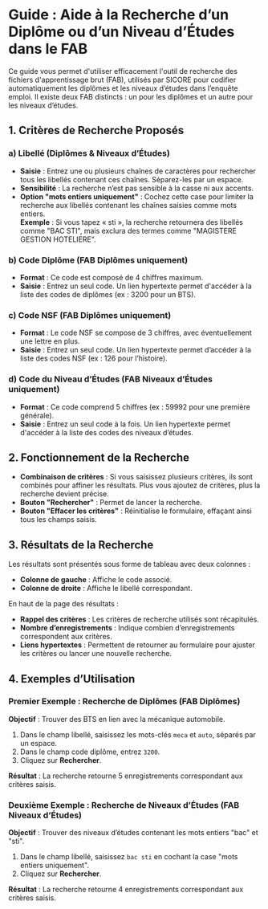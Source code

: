 # Guide : Aide à la Recherche d’un Diplôme ou d’un Niveau d’Études dans le FAB

Ce guide vous permet d'utiliser efficacement l'outil de recherche des fichiers d'apprentissage brut (FAB), utilisés par SICORE pour codifier automatiquement les diplômes et les niveaux d’études dans l’enquête emploi. Il existe deux FAB distincts : un pour les diplômes et un autre pour les niveaux d’études.

## 1. Critères de Recherche Proposés

### a) Libellé (Diplômes & Niveaux d’Études)
- **Saisie** : Entrez une ou plusieurs chaînes de caractères pour rechercher tous les libellés contenant ces chaînes. Séparez-les par un espace.
- **Sensibilité** : La recherche n’est pas sensible à la casse ni aux accents.
- **Option "mots entiers uniquement"** : Cochez cette case pour limiter la recherche aux libellés contenant les chaînes saisies comme mots entiers.  
  **Exemple** : Si vous tapez « sti », la recherche retournera des libellés comme "BAC STI", mais exclura des termes comme "MAGISTERE GESTION HOTELIERE".

### b) Code Diplôme (FAB Diplômes uniquement)
- **Format** : Ce code est composé de 4 chiffres maximum.
- **Saisie** : Entrez un seul code. Un lien hypertexte permet d'accéder à la liste des codes de diplômes (ex : 3200 pour un BTS).

### c) Code NSF (FAB Diplômes uniquement)
- **Format** : Le code NSF se compose de 3 chiffres, avec éventuellement une lettre en plus.
- **Saisie** : Entrez un seul code. Un lien hypertexte permet d’accéder à la liste des codes NSF (ex : 126 pour l’histoire).

### d) Code du Niveau d’Études (FAB Niveaux d’Études uniquement)
- **Format** : Ce code comprend 5 chiffres (ex : 59992 pour une première générale).
- **Saisie** : Entrez un seul code à la fois. Un lien hypertexte permet d'accéder à la liste des codes des niveaux d’études.

## 2. Fonctionnement de la Recherche
- **Combinaison de critères** : Si vous saisissez plusieurs critères, ils sont combinés pour affiner les résultats. Plus vous ajoutez de critères, plus la recherche devient précise.
- **Bouton "Rechercher"** : Permet de lancer la recherche.
- **Bouton "Effacer les critères"** : Réinitialise le formulaire, effaçant ainsi tous les champs saisis.

## 3. Résultats de la Recherche
Les résultats sont présentés sous forme de tableau avec deux colonnes :
- **Colonne de gauche** : Affiche le code associé.
- **Colonne de droite** : Affiche le libellé correspondant.

En haut de la page des résultats :
- **Rappel des critères** : Les critères de recherche utilisés sont récapitulés.
- **Nombre d’enregistrements** : Indique combien d’enregistrements correspondent aux critères.
- **Liens hypertextes** : Permettent de retourner au formulaire pour ajuster les critères ou lancer une nouvelle recherche.

## 4. Exemples d’Utilisation

### Premier Exemple : Recherche de Diplômes (FAB Diplômes)
**Objectif** : Trouver des BTS en lien avec la mécanique automobile.
1. Dans le champ libellé, saisissez les mots-clés `meca` et `auto`, séparés par un espace.
2. Dans le champ code diplôme, entrez `3200`.
3. Cliquez sur **Rechercher**.

**Résultat** : La recherche retourne 5 enregistrements correspondant aux critères saisis.

### Deuxième Exemple : Recherche de Niveaux d’Études (FAB Niveaux d’Études)
**Objectif** : Trouver des niveaux d’études contenant les mots entiers "bac" et "sti".
1. Dans le champ libellé, saisissez `bac sti` en cochant la case "mots entiers uniquement".
2. Cliquez sur **Rechercher**.

**Résultat** : La recherche retourne 4 enregistrements correspondant aux critères saisis.
